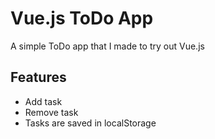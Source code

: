 # Vue.js ToDo App

A simple ToDo app that I made to try out Vue.js

## Features

- Add task
- Remove task
- Tasks are saved in localStorage